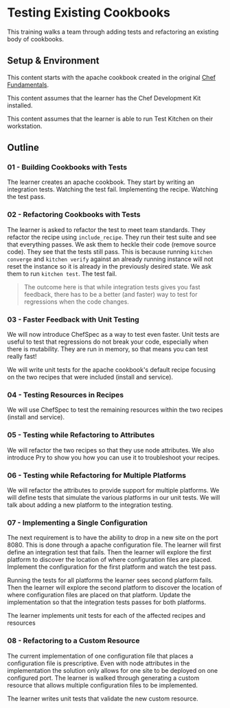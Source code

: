 # Testing Existing Cookbooks

This training walks a team through adding tests and refactoring an existing body of cookbooks.

## Setup & Environment

This content starts with the apache cookbook created in the original [Chef Fundamentals](https://github.com/chef-training/chef-fundamentals-repo).

This content assumes that the learner has the Chef Development Kit installed.

This content assumes that the learner is able to run Test Kitchen on their workstation.

## Outline

### 01 - Building Cookbooks with Tests

The learner creates an apache cookbook. They start by writing an integration tests. Watching the test fail. Implementing the recipe. Watching the test pass.

### 02 - Refactoring Cookbooks with Tests

The learner is asked to refactor the test to meet team standards. They refactor the recipe using `include_recipe`. They run their test suite and see that everything passes. We ask them to heckle their code (remove source code). They see that the tests still pass. This is because running `kitchen converge` and `kitchen verify` against an already running instance will not reset the instance so it is already in the previously desired state. We ask them to run `kitchen test`. The test fail.

> The outcome here is that while integration tests gives you fast feedback, there has to be a better (and faster) way to test for regressions when the code changes.

### 03 - Faster Feedback with Unit Testing

We will now introduce ChefSpec as a way to test even faster. Unit tests are useful to test that regressions do not break your code, especially when there is mutability. They are run in memory, so that means you can test really fast!

We will write unit tests for the apache cookbook's default recipe focusing on the two recipes that were included (install and service).

### 04 - Testing Resources in Recipes

We will use ChefSpec to test the remaining resources within the two recipes (install and service).

### 05 - Testing while Refactoring to Attributes

We will refactor the two recipes so that they use node attributes. We also introduce Pry to show you how you can use it to troubleshoot your recipes.

### 06 - Testing while Refactoring for Multiple Platforms

We will refactor the attributes to provide support for multiple platforms. We will define tests that simulate the various platforms in our unit tests. We will talk about adding a new platform to the integration testing.

### 07 - Implementing a Single Configuration

The next requirement is to have the ability to drop in a new site on the port 8080. This is done through a apache configuration file. The learner will first define an integration test that fails. Then the learner will explore the first platform to discover the location of where configuration files are placed. Implement the configuration for the first platform and watch the test pass.

Running the tests for all platforms the learner sees second platform fails. Then the learner will explore the second platform to discover the location of where configuration files are placed on that platform. Update the implementation so that the integration tests passes for both platforms.

The learner implements unit tests for each of the affected recipes and resources

### 08 - Refactoring to a Custom Resource

The current implementation of one configuration file that places a configuration file is prescriptive. Even with node attributes in the implementation the solution only allows for one site to be deployed on one configured port. The learner is walked through generating a custom resource that allows multiple configuration files to be implemented.

The learner writes unit tests that validate the new custom resource.
